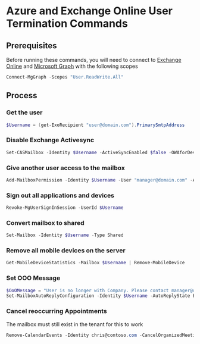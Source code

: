 # Azure and Exchange Online User Termination Commands

## Prerequisites

Before running these commands, you will need to connect to [Exchange Online](../1%20Global/ExchangeOnlineManagement.md) and [Microsoft Graph](../1%20Global/Microsoft.Graph.md) with the following scopes

```PowerShell
Connect-MgGraph -Scopes "User.ReadWrite.All"
```

## Process

### Get the user

```PowerShell
$Username = (get-ExoRecipient "user@domain.com").PrimarySmtpAddress
```

### Disable Exchange Activesync

```PowerShell
Set-CASMailbox -Identity $Username -ActiveSyncEnabled $false -OWAforDevicesEnabled $false -PopEnabled $False -ImapEnabled $False -OWAEnabled $False -EWSEnabled $False -MAPIEnabled $False -OutlookMobileEnabled $false
```

### Give another user access to the mailbox

```PowerShell
Add-MailboxPermission -Identity $Username -User "manager@domain.com" -AccessRights FullAccess
```

### Sign out all applications and devices

```PowerShell
Revoke-MgUserSignInSession -UserId $Username
```

### Convert mailbox to shared

```PowerShell
Set-Mailbox -Identity $Username -Type Shared
```

### Remove all mobile devices on the server

```PowerShell
Get-MobileDeviceStatistics -Mailbox $Username | Remove-MobileDevice
```

### Set OOO Message

```PowerShell
$OoOMessage = "User is no longer with Company. Please contact manager@domain.com."
Set-MailboxAutoReplyConfiguration -Identity $Username -AutoReplyState Enabled -InternalMessage $OoOMessage -ExternalMessage $OoOMessage
```

### Cancel reoccurring Appointments

The mailbox must still exist in the tenant for this to work

```PowerShell
Remove-CalendarEvents -Identity chris@contoso.com -CancelOrganizedMeetings
```
